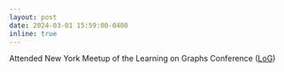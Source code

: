```yaml
---
layout: post
date: 2024-03-01 15:59:00-0400
inline: true
---
```


Attended New York Meetup of the Learning on Graphs Conference ([LoG](https://logmeetupnyc.github.io/))